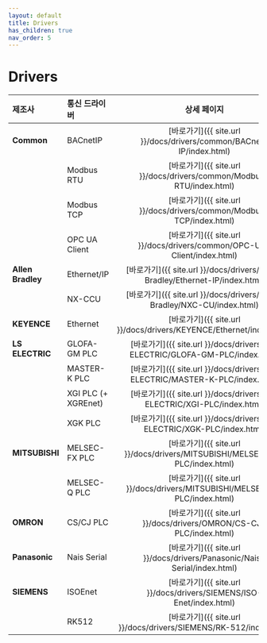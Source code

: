 ```yaml
---
layout: default
title: Drivers
has_children: true
nav_order: 5
---
```


# Drivers

| 제조사             | 통신 드라이버        | 상세 페이지                                                                  |
| :---------------- | :------------------ | :--------------------------------------------------------------------------: |
| **Common**        | BACnetIP            | [바로가기]({{ site.url }}/docs/drivers/common/BACnet-IP/index.html)          |
|                   | Modbus RTU          | [바로가기]({{ site.url }}/docs/drivers/common/Modbus-RTU/index.html)         |  
|                   | Modbus TCP          | [바로가기]({{ site.url }}/docs/drivers/common/Modbus-TCP/index.html)         |
|                   | OPC UA Client       | [바로가기]({{ site.url }}/docs/drivers/common/OPC-UA-Client/index.html)      |
| **Allen Bradley** | Ethernet/IP         | [바로가기]({{ site.url }}/docs/drivers/Allen-Bradley/Ethernet-IP/index.html) |
|                   | NX-CCU              | [바로가기]({{ site.url }}/docs/drivers/Allen-Bradley/NXC-CU/index.html)      |
| **KEYENCE**       | Ethernet            | [바로가기]({{ site.url }}/docs/drivers/KEYENCE/Ethernet/index.html)          |
| **LS ELECTRIC**   | GLOFA-GM PLC        | [바로가기]({{ site.url }}/docs/drivers/LS-ELECTRIC/GLOFA-GM-PLC/index.html)  |
|                   | MASTER-K PLC        | [바로가기]({{ site.url }}/docs/drivers/LS-ELECTRIC/MASTER-K-PLC/index.html)  |
|                   | XGI PLC (+ XGREnet) | [바로가기]({{ site.url }}/docs/drivers/LS-ELECTRIC/XGI-PLC/index.html)       |
|                   | XGK PLC             | [바로가기]({{ site.url }}/docs/drivers/LS-ELECTRIC/XGK-PLC/index.html)       |
| **MITSUBISHI**    | MELSEC-FX PLC       | [바로가기]({{ site.url }}/docs/drivers/MITSUBISHI/MELSEC-FX-PLC/index.html)  |
|                   | MELSEC-Q PLC        | [바로가기]({{ site.url }}/docs/drivers/MITSUBISHI/MELSEC-Q-PLC/index.html)   |
| **OMRON**         | CS/CJ PLC           | [바로가기]({{ site.url }}/docs/drivers/OMRON/CS-CJ-PLC/index.html)           |
| **Panasonic**     | Nais Serial         | [바로가기]({{ site.url }}/docs/drivers/Panasonic/Nais-Serial/index.html)     |
| **SIEMENS**       | ISOEnet             | [바로가기]({{ site.url }}/docs/drivers/SIEMENS/ISO-Enet/index.html)          |
|                   | RK512               | [바로가기]({{ site.url }}/docs/drivers/SIEMENS/RK-512/index.html)            |
